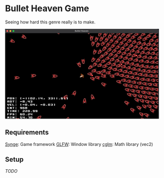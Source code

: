 # Bullet Heaven Game

Seeing how hard this genre really is to make.

<img src="misc/cover.png">

## Requirements

[Synge](https://github.com/CoherentNonsense/Synge): Game framework
[GLFW](): Window library
[cglm](): Math library (vec2)

## Setup

*TODO*